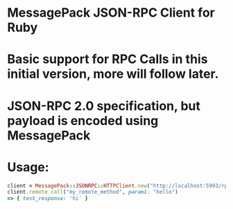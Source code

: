 # MessagePack JSON-RPC Client for Ruby

# Basic support for RPC Calls in this initial version, more will follow later.
# JSON-RPC 2.0 specification, but payload is encoded using MessagePack
#

# Usage:
```ruby
client = MessagePack::JSONRPC::HTTPClient.new("http://localhost:5993/rpc")
client.remote_call("my_remote_method", param1: "hello")
=> { test_response: 'hi' }
```
